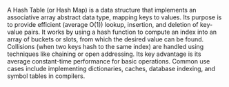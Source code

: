 A Hash Table (or Hash Map) is a data structure that implements an associative array abstract data type, mapping keys to values. Its purpose is to provide efficient (average O(1)) lookup, insertion, and deletion of key-value pairs. It works by using a hash function to compute an index into an array of buckets or slots, from which the desired value can be found. Collisions (when two keys hash to the same index) are handled using techniques like chaining or open addressing. Its key advantage is its average constant-time performance for basic operations. Common use cases include implementing dictionaries, caches, database indexing, and symbol tables in compilers.